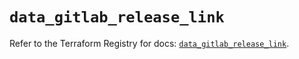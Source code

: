 # `data_gitlab_release_link`

Refer to the Terraform Registry for docs: [`data_gitlab_release_link`](https://registry.terraform.io/providers/gitlabhq/gitlab/18.1.1/docs/data-sources/release_link).
